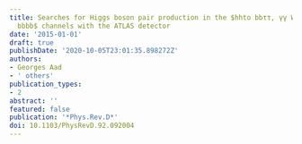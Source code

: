 ```yaml
---
title: Searches for Higgs boson pair production in the $hhto bbττ, γγ WW^*, γγ bb,
  bbbb$ channels with the ATLAS detector
date: '2015-01-01'
draft: true
publishDate: '2020-10-05T23:01:35.898272Z'
authors:
- Georges Aad
- ' others'
publication_types:
- 2
abstract: ''
featured: false
publication: '*Phys.Rev.D*'
doi: 10.1103/PhysRevD.92.092004
---
```


